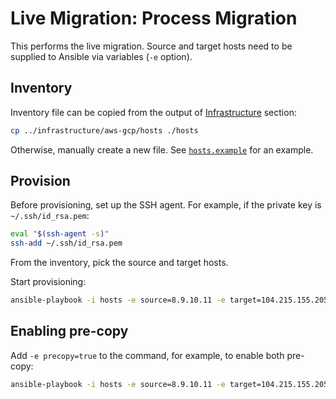 # Live Migration: Process Migration

This performs the live migration. Source and target hosts need to be supplied to Ansible via variables (`-e` option).

## Inventory

Inventory file can be copied from the output of [Infrastructure](../infrastructure) section:

```sh
cp ../infrastructure/aws-gcp/hosts ./hosts
```

Otherwise, manually create a new file. See [`hosts.example`](hosts.example) for an example.

## Provision

Before provisioning, set up the SSH agent. For example, if the private key is `~/.ssh/id_rsa.pem`:

```sh
eval "$(ssh-agent -s)"
ssh-add ~/.ssh/id_rsa.pem
```

From the inventory, pick the source and target hosts.

Start provisioning:

```sh
ansible-playbook -i hosts -e source=8.9.10.11 -e target=104.215.155.205 playbook.yaml
```

## Enabling pre-copy

Add `-e precopy=true` to the command, for example, to enable both pre-copy:

```sh
ansible-playbook -i hosts -e source=8.9.10.11 -e target=104.215.155.205 -e precopy=true -e postcopy=true playbook.yaml
```
